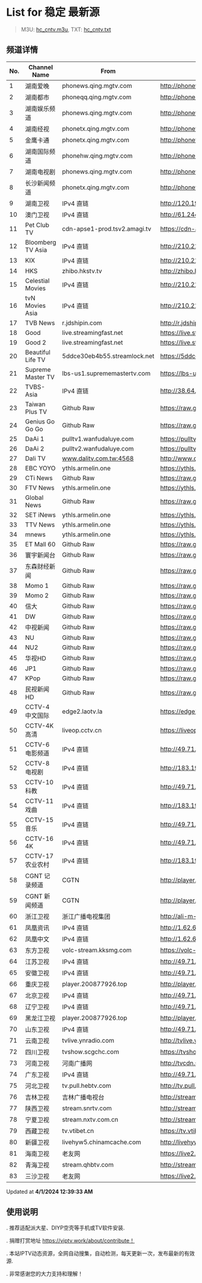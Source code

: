 # List for **稳定 最新源**

> M3U: [hc_cntv.m3u](/hc_cntv.m3u), TXT: [hc_cntv.txt](/txt/hc_cntv.txt)

## 频道详情

| No. | Channel Name | From | Source |
| --- | ------------ | ---- | ------ |
| 1 | 湖南爱晚 | phonews.qing.mgtv.com | <http://phonews.qing.mgtv.com/nn_live/nn_x64/dWlwPTEwMy43MS43MC4xMDMmcWlkPSZzPTEwY2I5YTNmNDE5YjI0MGRiY2Q1ODY2YTA0ZTlmN2M5JmVzPTE3MTE5NTk3NzImdXVpZD04ZGUyMDkyZTVlM2NjNjgxODA5ODlhYmZkYjVmZTI2ZS02NzQ3NDY2NyZ2PTImYXM9MCZjZG5leF9pZD13c19waG9uZTM,/HNGGMPP360.m3u8> |
| 2 | 湖南都市 | phoneqq.qing.mgtv.com | <http://phoneqq.qing.mgtv.com/nn_live/nn_x64/dWlwPTEwMy43MS43MC4xMDMmcWlkPSZzPWJjNzA4NThiOTljOWVmMjk0NTI4ZDJlZGFhMDc4YTRjJmVzPTE3MTE5NTk1NjMmdXVpZD1jMmQ1NmEyYmUxNDNmZDJhMGRlNDEzYjhmMmFkNzQ0Ni02NzQ3NDY2NyZ2PTImYXM9MCZjZG5leF9pZD1xcV9waG9uZV9saXZl/HNDSMPP360.m3u8> |
| 3 | 湖南娱乐频道 | phonews.qing.mgtv.com | <http://phonews.qing.mgtv.com/nn_live/nn_x64/dWlwPTEwMy43MS43MC4xMDMmcWlkPSZzPTE2OWEzMjRkYzMxNTEzMjRkNTQ4Nzc5ZmIxNTA5YzkzJmVzPTE3MTE5NTcyOTgmdXVpZD02ZjI4YmU1NjM4M2FkOTYzZjljNzkyOWU0YjQyZDM0Ni02NzQ3NDY2NyZ2PTImYXM9MCZjZG5leF9pZD13c19waG9uZTM,/HNYLMPP360.m3u8> |
| 4 | 湖南经视 | phonetx.qing.mgtv.com | <http://phonetx.qing.mgtv.com/nn_live/nn_x64/dWlwPTEwMy43MS43MC4xMDMmcWlkPSZzPTNhMjFkYzBkZjNhNzRlZGM5YThjMzE3ZWI4MDZmMDA0JmVzPTE3MTE5NTg0MTQmdXVpZD1iMmU3MTRhMWZlN2QyNDQxNjc0OThmZmFkM2QyNGFlMi02NzQ3NDY2NyZ2PTImYXM9MCZjZG5leF9pZD10eF9waG9uZV9saXZl/HNJSMPP360.m3u8> |
| 5 | 金鹰卡通 | phonetx.qing.mgtv.com | <http://phonetx.qing.mgtv.com/nn_live/nn_x64/dWlwPTEwMy43MS43MC4xMDMmcWlkPSZzPTAyM2JhZThkN2E2NTE3YWIyNjRlODNhMmM5Y2QyY2I3JmVzPTE3MTE5NTcxMzEmdXVpZD02ZWJiN2Y3ZjEyMDM0MDQ5N2RkOGRhZjY4YTc0YzcxYi02NzQ3NDY2NyZ2PTImYXM9MCZjZG5leF9pZD10eF9waG9uZV9saXZl/JYKTMPP360.m3u8> |
| 6 | 湖南国际频道 | phonehw.qing.mgtv.com | <http://phonehw.qing.mgtv.com/nn_live/nn_x64/dWlwPTEwMy43MS43MC4xMDMmcWlkPSZzPTA2OGYzZTBlZmNiZTNiYzdhNmVhOTM3ZThhNTJjYWIzJmVzPTE3MTE5MzMyMjUmdXVpZD1jYjBiNzY3YTBhNWJkNzU2ODk2ZjQ0YmRmZjkwYWJlZi02NzQ3NDY2NyZ2PTImYXM9MCZjZG5leF9pZD1od19waG9uZQ,,/HNGJMPP360.m3u8> |
| 7 | 湖南电视剧 | phonews.qing.mgtv.com | <http://phonews.qing.mgtv.com/nn_live/nn_x64/dWlwPTEwMy43MS43MC4xMDMmcWlkPSZzPWE4YjNlYzYxNTE0ODE4YzY0OTQxOWUzZGFlZjE5ZjMyJmVzPTE3MTE5NTYyMjAmdXVpZD05ZDBhYTQ3NTQ3NDBlOThlYjcyMWVkMjEyNDViZWMxZi02NzQ3NDY2NyZ2PTImYXM9MCZjZG5leF9pZD13c19waG9uZTM,/HNDSJMPP360.m3u8> |
| 8 | 长沙新闻频道 | phonetx.qing.mgtv.com | <http://phonetx.qing.mgtv.com/nn_live/nn_x64/dWlwPTEwMy43MS43MC4xMDMmcWlkPSZzPTYzNjIyYmU4M2JlNzMyNGFhNzMxZGNjNTg3ZTBjNTQ1JmVzPTE3MTE5NTAxNDkmdXVpZD0wMmFlNTc0YmM1YTdhMzFmYjM2ZTM4ODg1ODBlYTU4OS02NzQ3NDY2NyZ2PTImYXM9MCZjZG5leF9pZD10eF9waG9uZV9saXZl/CSXWMPP360.m3u8> |
| 9 | 湖南卫视 | IPv4 直链 | <http://120.196.232.43:8088/rrs03.hw.gmcc.net/PLTV/651/224/3221226698/1.m3u8> |
| 10 | 澳门卫视 | IPv4 直链 | <http://61.244.22.4/ch1/ch1.live/playlist.m3u8> |
| 11 | Pet Club TV | cdn-apse1-prod.tsv2.amagi.tv | <https://cdn-apse1-prod.tsv2.amagi.tv/linear/amg01076-lightningintern-petclub-samsungnz/playlist.m3u8> |
| 12 | Bloomberg TV Asia | IPv4 直链 | <http://210.210.155.37/dr9445/h/h03/index.m3u8> |
| 13 | KIX | IPv4 直链 | <http://210.210.155.37/dr9445/h/h07/index.m3u8> |
| 14 | HKS | zhibo.hkstv.tv | <http://zhibo.hkstv.tv/livestream/mutfysrq/playlist.m3u8> |
| 15 | Celestial Movies | IPv4 直链 | <http://210.210.155.37/dr9445/h/h14/index.m3u8> |
| 16 | tvN Movies Asia | IPv4 直链 | <http://210.210.155.37/dr9445/h/h21/index.m3u8> |
| 17 | TVB News | r.jdshipin.com | <http://r.jdshipin.com/CkuBd> |
| 18 | Good | live.streamingfast.net | <https://live.streamingfast.net/osmflivech1.m3u8> |
| 19 | Good 2 | live.streamingfast.net | <https://live.streamingfast.net/osmflivech2.m3u8> |
| 20 | Beautiful Life TV | 5ddce30eb4b55.streamlock.net | <https://5ddce30eb4b55.streamlock.net/bltvhd/bltv1/playlist.m3u8> |
| 21 | Supreme Master TV | lbs-us1.suprememastertv.com | <https://lbs-us1.suprememastertv.com/720p.m3u8> |
| 22 | TVBS-Asia | IPv4 直链 | <http://38.64.72.148/hls/modn/list/4005/playlist.m3u8> |
| 23 | Taiwan Plus TV | Github Raw | <https://raw.githubusercontent.com/ChiSheng9/iptv/master/TV78.m3u8> |
| 24 | Genius Go Go Go | Github Raw | <https://raw.githubusercontent.com/ChiSheng9/iptv/master/TV26.m3u8> |
| 25 | DaAi 1 | pulltv1.wanfudaluye.com | <https://pulltv1.wanfudaluye.com/live/tv1.m3u8> |
| 26 | DaAi 2 | pulltv2.wanfudaluye.com | <https://pulltv2.wanfudaluye.com/live/tv2.m3u8> |
| 27 | Dali TV | www.dalitv.com.tw:4568 | <http://www.dalitv.com.tw:4568/live/dali/index.m3u8> |
| 28 | EBC YOYO | ythls.armelin.one | <https://ythls.armelin.one/channel/UCiWRSesvSYmY7YOyz0tv_zQ.m3u8> |
| 29 | CTi News | Github Raw | <https://raw.githubusercontent.com/ChiSheng9/iptv/master/TV28.m3u8> |
| 30 | FTV News | ythls.armelin.one | <https://ythls.armelin.one/channel/UC2VmWn8dAqkzlQqvy02E1PA.m3u8> |
| 31 | Global News | Github Raw | <https://raw.githubusercontent.com/ChiSheng9/iptv/master/TV02.m3u8> |
| 32 | SET iNews | ythls.armelin.one | <https://ythls.armelin.one/channel/UCoNYj9OFHZn3ACmmeRCPwbA.m3u8> |
| 33 | TTV News | ythls.armelin.one | <https://ythls.armelin.one/channel/UC8ROUUjHzEQm-ndb69CX8Ww.m3u8> |
| 34 | mnews | ythls.armelin.one | <https://ythls.armelin.one/channel/UC4LjkybVKXCDlneVXlKAbmw.m3u8> |
| 35 | ET Mall 60 | Github Raw | <https://raw.githubusercontent.com/ChiSheng9/iptv/master/TV18.m3u8> |
| 36 | 寰宇新闻台 | Github Raw | <https://raw.githubusercontent.com/ChiSheng9/iptv/master/TV02.m3u8> |
| 37 | 东森财经新闻 | Github Raw | <https://raw.githubusercontent.com/ChiSheng9/iptv/master/TV03.m3u8> |
| 38 | Momo 1 | Github Raw | <https://raw.githubusercontent.com/ChiSheng9/iptv/master/TV04.m3u8> |
| 39 | Momo 2 | Github Raw | <https://raw.githubusercontent.com/ChiSheng9/iptv/master/TV05.m3u8> |
| 40 | 信大 | Github Raw | <https://raw.githubusercontent.com/ChiSheng9/iptv/master/TV07.m3u8> |
| 41 | DW | Github Raw | <https://raw.githubusercontent.com/ChiSheng9/iptv/master/TV08.m3u8> |
| 42 | 中视新闻 | Github Raw | <https://raw.githubusercontent.com/ChiSheng9/iptv/master/TV09.m3u8> |
| 43 | NU | Github Raw | <https://raw.githubusercontent.com/ChiSheng9/iptv/master/TV10.m3u8> |
| 44 | NU2 | Github Raw | <https://raw.githubusercontent.com/ChiSheng9/iptv/master/TV14.m3u8> |
| 45 | 华视HD | Github Raw | <https://raw.githubusercontent.com/ChiSheng9/iptv/master/TV12.m3u8> |
| 46 | JP1 | Github Raw | <https://raw.githubusercontent.com/ChiSheng9/iptv/master/TV15.m3u8> |
| 47 | KPop | Github Raw | <https://raw.githubusercontent.com/ChiSheng9/iptv/master/TV16.m3u8> |
| 48 | 民视新闻HD | Github Raw | <https://raw.githubusercontent.com/ChiSheng9/iptv/master/TV17.m3u8> |
| 49 | CCTV-4 中文国际 | edge2.laotv.la | <https://edge2.laotv.la/live/CCTV4A/sc-gaFECQ/a1_index.m3u8> |
| 50 | CCTV-4K 高清 | liveop.cctv.cn | <https://liveop.cctv.cn/hls/4KHD/playlist.m3u8> |
| 51 | CCTV-6 电影频道 | IPv4 直链 | <http://49.71.78.122/hlslive-tx-cdn.ysp.cctv.cn/ysp/2022574302.m3u8> |
| 52 | CCTV-8 电视剧 | IPv4 直链 | <http://183.196.25.171:808/hls/77/index.m3u8> |
| 53 | CCTV-10 科教 | IPv4 直链 | <http://49.71.78.122/hlslive-tx-cdn.ysp.cctv.cn/ysp/2022573002.m3u8> |
| 54 | CCTV-11 戏曲 | IPv4 直链 | <http://183.196.25.171:808/hls/11/index.m3u8> |
| 55 | CCTV-15 音乐 | IPv4 直链 | <http://49.71.78.122/hlslive-tx-cdn.ysp.cctv.cn/ysp/2022575502.m3u8> |
| 56 | CCTV-16 4K | IPv4 直链 | <http://49.71.78.122/hlslive-tx-cdn.ysp.cctv.cn/ysp/2022575402.m3u8> |
| 57 | CCTV-17 农业农村 | IPv4 直链 | <http://183.196.25.171:808/hls/93/index.m3u8> |
| 58 | CGNT 记录频道 | CGTN | <http://player.200877926.top/169l/vjs/?id=https://livedoc.cgtn.com/1000d/prog_index.m3u8> |
| 59 | CGNT 新闻频道 | CGTN | <http://player.200877926.top/169l/vjs/?id=http://live.cgtn.com/1000/prog_index.m3u8> |
| 60 | 浙江卫视 | 浙江广播电视集团 | <http://ali-m-l.cztv.com/channels/lantian/channel01/360p.m3u8> |
| 61 | 凤凰资讯 | IPv4 直链 | <http://1.62.64.212/8c1e0920c45da70a78884bf9138304e0.v.smtcdns.net/zycfcdn.gdwlcloud.com/PLTV/88888888/224/3221226320/index.m3u8> |
| 62 | 凤凰中文 | IPv4 直链 | <http://1.62.64.76/645c6e6320d051d49b446bac57d65143.v.smtcdns.net/zycfcdn.gdwlcloud.com/PLTV/88888888/224/3221226317/index.m3u8> |
| 63 | 东方卫视 | volc-stream.kksmg.com | <https://volc-stream.kksmg.com/live/dfws/index.m3u8?volcSecret=680aca788096f52f4a2da96a3b91d120&volcTime=1712018228> |
| 64 | 江苏卫视 | IPv4 直链 | <http://49.71.78.122/hlslive-tx-cdn.ysp.cctv.cn/ysp/2000295602.m3u8> |
| 65 | 安徽卫视 | IPv4 直链 | <http://49.71.78.122/hlslive-tx-cdn.ysp.cctv.cn/ysp/2000298002.m3u8> |
| 66 | 重庆卫视 | player.200877926.top | <http://player.200877926.top/videojs.php?id=https://sjlivecdn9.cbg.cn/202404010707/app_2/_definst_/ls_2.stream/chunklist.m3u8> |
| 67 | 北京卫视 | IPv4 直链 | <http://49.71.78.122/hlslive-tx-cdn.ysp.cctv.cn/ysp/2000272102.m3u8> |
| 68 | 辽宁卫视 | IPv4 直链 | <http://49.71.78.122/hlslive-tx-cdn.ysp.cctv.cn/ysp/2000281302.m3u8> |
| 69 | 黑龙江卫视 | player.200877926.top | <http://player.200877926.top/videojs.php?id=https://idclive.hljtv.com:4430/live/hljws_own.m3u8> |
| 70 | 山东卫视 | IPv4 直链 | <http://49.71.78.122/hlslive-tx-cdn.ysp.cctv.cn/ysp/2000294802.m3u8> |
| 71 | 云南卫视 | tvlive.ynradio.com | <http://tvlive.ynradio.com/live/yunnanweishi/chunks.m3u8> |
| 72 | 四川卫视 | tvshow.scgchc.com | <https://tvshow.scgchc.com/hdlive/sctv18f9fb5888dedbe0c6a1b/1.m3u8> |
| 73 | 河南卫视 | 河南广播网 | <http://tvcdn.stream3.hndt.com/tv/65c4a6d5017e1000b2b6ea2500000000_transios/playlist.m3u8?wsSecret=15f17ebc409b7a68e2a3079fe3024f6f&wsTime=1711931702> |
| 74 | 广东卫视 | IPv4 直链 | <http://49.71.78.122/hlslive-tx-cdn.ysp.cctv.cn/ysp/2000292702.m3u8> |
| 75 | 河北卫视 | tv.pull.hebtv.com | <http://tv.pull.hebtv.com/jishi/weishipindao.m3u8?t=2510710360&k=f1b16a3a3866dafecb94ec2bb4160e58> |
| 76 | 吉林卫视 | 吉林广播电视台 | <http://stream1.jlntv.cn/jlws/playlist.m3u8?_upt=56a0f8d21711939109> |
| 77 | 陕西卫视 | stream.snrtv.com | <http://stream.snrtv.com/sxbc-star-opquy6.m3u8> |
| 78 | 宁夏卫视 | stream.nxtv.com.cn | <http://stream.nxtv.com.cn/wspd/sd/live.m3u8?_upt=b7a91bfd1712075913> |
| 79 | 西藏卫视 | tv.vtibet.cn | <https://tv.vtibet.cn/live/vuXz3cg3TmRUYg.m3u8?secret=bac3d2ec142d5be7af4eff0458d88e42&time=660a0210> |
| 80 | 新疆卫视 | livehyw5.chinamcache.com | <http://livehyw5.chinamcache.com/hyw/zb01.m3u8?txSecret=ac4608d03b3fec4557d137827a3f4bb6&txTime=95A66655> |
| 81 | 海南卫视 | 老友网 | <https://live2.hnntv.cn/srs/tv/lywsgq.m3u8?_upt=3a6d20761711933591> |
| 82 | 青海卫视 | stream.qhbtv.com | <http://stream.qhbtv.com/qhws/sd/live.m3u8?_upt=c72b78e01711926838> |
| 83 | 三沙卫视 | 老友网 | <https://live2.hnntv.cn/srs/tv/ssws.m3u8?_upt=fbd843691711938629> |

Updated at **4/1/2024 12:39:33 AM**

## 使用说明

. 推荐适配派大星、DIYP空壳等手机或TV软件安装.

. 捐赠打赏地址 https://viptv.work/about/contribute！

. 本站IPTV动态资源，全网自动搜集，自动检测，每天更新一次，发布最新的有效源.

. 非常感谢您的大力支持和理解！